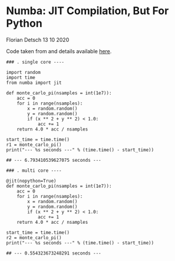 Numba: JIT Compilation, But For Python
================
Florian Detsch
13 10 2020

Code taken from and details available
[here](https://towardsdatascience.com/numba-jit-compilation-but-for-python-373fc2f848d6).

    ### . single core ----

    import random
    import time
    from numba import jit

    def monte_carlo_pi(nsamples = int(1e7)):
        acc = 0
        for i in range(nsamples):
            x = random.random()
            y = random.random()
            if (x ** 2 + y ** 2) < 1.0:
                acc += 1
        return 4.0 * acc / nsamples

    start_time = time.time()
    r1 = monte_carlo_pi()
    print("--- %s seconds ---" % (time.time() - start_time))

    ## --- 6.793410539627075 seconds ---

    ### . multi core ----

    @jit(nopython=True)
    def monte_carlo_pi(nsamples = int(1e7)):
        acc = 0
        for i in range(nsamples):
            x = random.random()
            y = random.random()
            if (x ** 2 + y ** 2) < 1.0:
                acc += 1
        return 4.0 * acc / nsamples

    start_time = time.time()
    r2 = monte_carlo_pi()
    print("--- %s seconds ---" % (time.time() - start_time))

    ## --- 0.554323673248291 seconds ---

